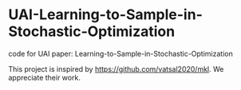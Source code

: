 # UAI-Learning-to-Sample-in-Stochastic-Optimization

code for UAI paper: Learning-to-Sample-in-Stochastic-Optimization 

This project is inspired by https://github.com/vatsal2020/mkl. We appreciate their work.
